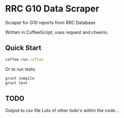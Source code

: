 # RRC G10 Data Scraper

Scraper for G10 reports from RRC Database

Written in CoffeeScript, uses request and cheerio.

## Quick Start
```javascript
coffee run.coffee
```

Or to run tests:
```javascript
grunt compile
grunt test
```

## TODO
Output to csv file
Lots of other todo's within the code...
